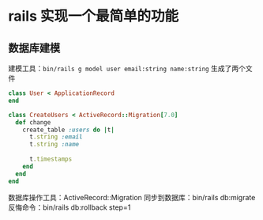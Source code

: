 # rails 实现一个最简单的功能
## 数据库建模

建模工具：`bin/rails g model user email:string name:string`
生成了两个文件
```ruby title="user.rb"
class User < ApplicationRecord
end
```
```ruby title="20220914115059_create_users.rb"
class CreateUsers < ActiveRecord::Migration[7.0]
  def change
    create_table :users do |t|
      t.string :email
      t.string :name
 
      t.timestamps
    end
  end
end

```
数据库操作工具：ActiveRecord::Migration
同步到数据库：bin/rails db:migrate
反悔命令：bin/rails  db:rollback step=1
